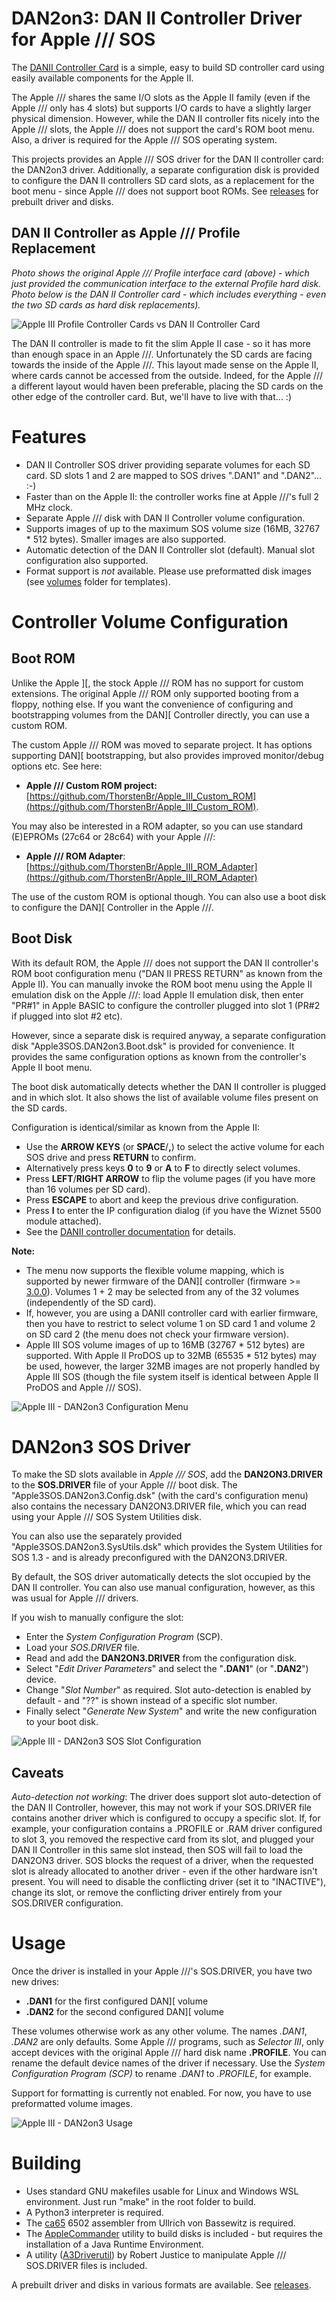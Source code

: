 # DAN2on3: DAN II Controller Driver for Apple /// SOS

The [DANII Controller Card](https://github.com/profdc9/Apple2Card) is a simple, easy to build SD controller card using easily available components for the Apple II.

The Apple /// shares the same I/O slots as the Apple II family (even if the Apple /// only has 4 slots) but supports I/O cards to have a slightly larger physical dimension. However, while the DAN II controller fits nicely into the Apple /// slots, the Apple /// does not support the card's ROM boot menu. Also, a driver is required for the Apple /// SOS operating system.

This projects provides an Apple /// SOS driver for the DAN II controller card: the DAN2on3 driver.
Additionally, a separate configuration disk is provided to configure the DAN II controllers SD card slots, as a replacement for the boot menu - since Apple /// does not support boot ROMs. See [releases](https://github.com/ThorstenBr/DAN2on3/releases) for prebuilt driver and disks.

## DAN II Controller as Apple /// Profile Replacement ##
_Photo shows the original Apple /// Profile interface card (above) - which just provided the communication interface to the external Profile hard disk._
_Photo below is the DAN II Controller card - which includes everything - even the two SD cards as hard disk replacements)._

![Apple III Profile Controller Cards vs DAN II Controller Card](photos/DAN2vsPROFILE.jpg)

The DAN II controller is made to fit the slim Apple II case - so it has more than enough space in an Apple ///. Unfortunately the SD cards are facing towards the inside of the Apple ///. This layout made sense on the Apple II, where cards cannot be accessed from the outside. Indeed, for the Apple /// a different layout would haven been preferable, placing the SD cards on the other edge of the controller card. But, we'll have to live with that... :)

# Features
* DAN II Controller SOS driver providing separate volumes for each SD card. SD slots 1 and 2 are mapped to SOS drives ".DAN1" and ".DAN2"... :-)
* Faster than on the Apple II: the controller works fine at Apple ///'s full 2 MHz clock.
* Separate Apple /// disk with DAN II Controller volume configuration.
* Supports images of up to the maximum SOS volume size (16MB, 32767 * 512 bytes). Smaller images are also supported.
* Automatic detection of the DAN II Controller slot (default). Manual slot configuration also supported.
* Format support is *not* available. Please use preformatted disk images (see [volumes](/volumes) folder for templates).

# Controller Volume Configuration

## Boot ROM

Unlike the Apple ][, the stock Apple /// ROM has no support for custom extensions. The original Apple /// ROM only supported booting from a floppy, nothing else.
If you want the convenience of configuring and bootstrapping volumes from the DAN][ Controller directly, you can use a custom ROM.

The custom Apple /// ROM was moved to separate project. It has options supporting DAN][ bootstrapping, but also provides improved monitor/debug options etc. See here:

* **Apple /// Custom ROM project:** [https://github.com/ThorstenBr/Apple_III_Custom_ROM](https://github.com/ThorstenBr/Apple_III_Custom_ROM).

You may also be interested in a ROM adapter, so you can use standard (E)EPROMs (27c64 or 28c64) with your Apple ///:

* **Apple /// ROM Adapter**: [https://github.com/ThorstenBr/Apple_III_ROM_Adapter](https://github.com/ThorstenBr/Apple_III_ROM_Adapter)

The use of the custom ROM is optional though. You can also use a boot disk to configure the DAN][ Controller in the Apple ///.

## Boot Disk
With its default ROM, the Apple /// does not support the DAN II controller's ROM boot configuration menu ("DAN II PRESS RETURN" as known from the Apple II). You can manually invoke the ROM boot menu using the Apple II emulation disk on the Apple ///: load Apple II emulation disk, then enter "PR#1" in Apple BASIC to configure the controller plugged into slot 1 (PR#2 if plugged into slot #2 etc).

However, since a separate disk is required anyway, a separate configuration disk "Apple3SOS.DAN2on3.Boot.dsk" is provided for convenience. It provides the same configuration options as known from the controller's Apple II boot menu.

The boot disk automatically detects whether the DAN II controller is plugged and in which slot.
It also shows the list of available volume files present on the SD cards.

Configuration is identical/similar as known from the Apple II:

* Use the **ARROW KEYS** (or **SPACE**/**,**) to select the active volume for each SOS drive and press **RETURN** to confirm.
* Alternatively press keys **0** to **9** or **A** to **F** to directly select volumes.
* Press **LEFT**/**RIGHT ARROW** to flip the volume pages (if you have more than 16 volumes per SD card).
* Press **ESCAPE** to abort and keep the previous drive configuration.
* Press **I** to enter the IP configuration dialog (if you have the Wiznet 5500 module attached).
* See the [DANII controller documentation](https://github.com/ThorstenBr/Apple2Card) for details.

**Note:**

* The menu now supports the flexible volume mapping, which is supported by newer firmware of the DAN][ controller (firmware >= [3.0.0](https://github.com/ThorstenBr/Apple2Card/releases)). Volumes 1 + 2 may be selected from any of the 32 volumes (independently of the SD card).
* If, however, you are using a DANII controller card with earlier firmware, then you have to restrict to select volume 1 on SD card 1 and volume 2 on SD card 2 (the menu does not check your firmware version).
* Apple III SOS volume images of up to 16MB (32767 * 512 bytes) are supported. With Apple II ProDOS up to 32MB (65535 * 512 bytes) may be used, however, the larger 32MB images are not properly handled by Apple III SOS (though the file system itself is identical between Apple II ProDOS and Apple /// SOS).

![Apple III - DAN2on3 Configuration Menu](photos/DAN2on3_ConfigMenu.jpg)

# DAN2on3 SOS Driver
To make the SD slots available in *Apple /// SOS*, add the **DAN2ON3.DRIVER** to the **SOS.DRIVER** file of your Apple /// boot disk.
The "Apple3SOS.DAN2on3.Config.dsk" (with the card's configuration menu) also contains the necessary DAN2ON3.DRIVER file, which you can read using your Apple /// SOS System Utilities disk.

You can also use the separately provided "Apple3SOS.DAN2on3.SysUtils.dsk" which provides the System Utilities for SOS 1.3 - and is already preconfigured with the DAN2ON3.DRIVER.

By default, the SOS driver automatically detects the slot occupied by the DAN II controller.
You can also use manual configuration, however, as this was usual for Apple /// drivers.

If you wish to manually configure the slot:
* Enter the *System Configuration Program* (SCP).
* Load your *SOS.DRIVER* file.
* Read and add the **DAN2ON3.DRIVER** from the configuration disk.
* Select "*Edit Driver Parameters*" and select the "**.DAN1**" (or "**.DAN2**") device.
* Change "*Slot Number*" as required. Slot auto-detection is enabled by default - and "??" is shown instead of a specific slot number.
* Finally select "*Generate New System*" and write the new configuration to your boot disk.

![Apple III - DAN2on3 SOS Slot Configuration](photos/DAN2on3_SlotConfig2.jpg)

## Caveats
*Auto-detection not working*: The driver does support slot auto-detection of the DAN II Controller, however, this may not work if your SOS.DRIVER file contains another driver which is configured to occupy a specific slot.
If, for example, your configuration contains a .PROFILE or .RAM driver configured to slot 3, you removed the respective card from its slot, and plugged your DAN II Controller in this same slot instead, then SOS will fail to load the DAN2ON3 driver.
SOS blocks the request of a driver, when the requested slot is already allocated to another driver - even if the other hardware isn't present. You will need to disable the conflicting driver (set it to "INACTIVE"), change its slot, or remove the conflicting driver entirely from your SOS.DRIVER configuration.

# Usage
Once the driver is installed in your Apple ///'s SOS.DRIVER, you have two new drives:
* **.DAN1** for the first configured DAN][ volume
* **.DAN2** for the second configured DAN][ volume

These volumes otherwise work as any other volume. The names *.DAN1*, *.DAN2* are only defaults. Some Apple /// programs, such as *Selector III*, only accept devices with the original Apple /// hard disk name **.PROFILE**. You can rename the default device names of the driver if necessary. Use the *System Configuration Program (SCP)* to rename *.DAN1* to *.PROFILE*, for example.

Support for formatting is currently not enabled. For now, you have to use preformatted volume images.

![Apple III - DAN2on3 Usage](photos/DAN2on3_FilerList.jpg)

# Building
* Uses standard GNU makefiles usable for Linux and Windows WSL environment. Just run "make" in the root folder to build.
* A Python3 interpreter is required.
* The [ca65](https://github.com/cc65/cc65) 6502 assembler from  Ullrich von Bassewitz is required.
* The [AppleCommander](https://github.com/AppleCommander/AppleCommander) utility to build disks is included - but requires the installation of a Java Runtime Environment.
* A utility ([A3Driverutil](https://github.com/robjustice/a3driverutil)) by Robert Justice to manipulate Apple /// SOS.DRIVER files is included.

A prebuilt driver and disks in various formats are available. See [releases](https://github.com/ThorstenBr/DAN2on3/releases).
